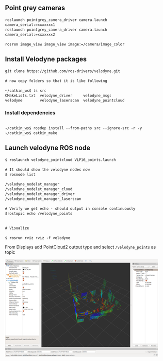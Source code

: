 ## Point grey cameras
```
roslaunch pointgrey_camera_driver camera.launch camera_serial:=xxxxxxx1
roslaunch pointgrey_camera_driver camera.launch camera_serial:=xxxxxxx2

rosrun image_view image_view image:=/camera/image_color
```

## Install Velodyne packages

```
git clone https://github.com/ros-drivers/velodyne.git

# now copy folders so that it is like following

~/catkin_ws$ ls src
CMakeLists.txt  velodyne_driver     velodyne_msgs
velodyne        velodyne_laserscan  velodyne_pointcloud
```
### Install dependencies

```

~/catkin_ws$ rosdep install --from-paths src --ignore-src -r -y
~/catkin_ws$ catkin_make

```


## Launch velodyne ROS node

```
$ roslaunch velodyne_pointcloud VLP16_points.launch

# It should show the velodyne nodes now
$ rosnode list

/velodyne_nodelet_manager
/velodyne_nodelet_manager_cloud
/velodyne_nodelet_manager_driver
/velodyne_nodelet_manager_laserscan

# Verify we get echo - should output in console continuously
$rostopic echo /velodyne_points


# Visualize

$ rosrun rviz rviz -f velodyne
```

From Displays add PointCloud2 output type and select ```/velodyne_points``` as topic

![RViz VLP-16][rvizvlp16]

[rvizvlp16]: images/rviz_vlp16.png "RViz VLP-16"
